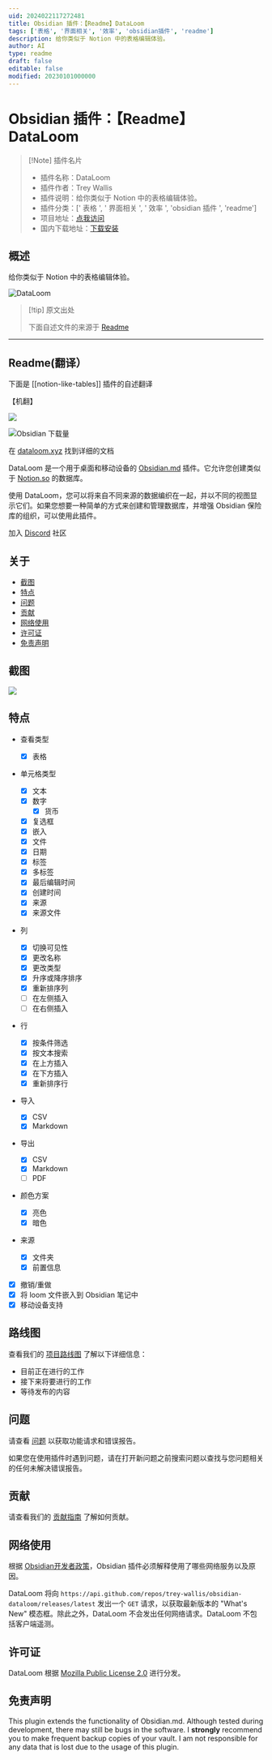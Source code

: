 ```yaml
---
uid: 2024022117272481
title: Obsidian 插件：【Readme】DataLoom
tags: ['表格', '界面相关', '效率', 'obsidian插件', 'readme']
description: 给你类似于 Notion 中的表格编辑体验。
author: AI
type: readme
draft: false
editable: false
modified: 20230101000000
---
```


# Obsidian 插件：【Readme】DataLoom

> [!Note] 插件名片
> - 插件名称：DataLoom
> - 插件作者：Trey Wallis
> - 插件说明：给你类似于 Notion 中的表格编辑体验。
> - 插件分类：[' 表格 ', ' 界面相关 ', ' 效率 ', 'obsidian 插件 ', 'readme']
> - 项目地址：[点我访问](https://github.com/trey-wallis/obsidian-dataloom)
> - 国内下载地址：[下载安装](https://pkmer.cn/products/plugin/pluginMarket/?notion-like-tables)

## 概述

给你类似于 Notion 中的表格编辑体验。

![DataLoom](https://cdn.pkmer.cn/covers/notion-like-tables.PNG!pkmer)

> [!tip] 原文出处
>
>下面自述文件的来源于 [Readme](https://ghproxy.net/https://raw.githubusercontent.com/trey-wallis/obsidian-dataloom/master/README.md)
>

---

## Readme(翻译）

下面是 [[notion-like-tables]] 插件的自述翻译

【机翻】

![](https://cdn.pkmer.cn/covers/notion-like-tables_2_0.png!pkmer)

![Obsidian 下载量](https://img.shields.io/badge/dynamic/json?logo=obsidian&color=%23483699&label=downloads&query=%24%5B%22notion-like-tables%22%5D.downloads&url=https%3A%2F%2Fraw.githubusercontent.com%2Fobsidianmd%2Fobsidian-releases%2Fmaster%2Fcommunity-plugin-stats.json)

在 [dataloom.xyz](https://dataloom.xyz) 找到详细的文档

DataLoom 是一个用于桌面和移动设备的 [Obsidian.md](https://obsidian.md/) 插件。它允许您创建类似于 [Notion.so](https://notion.so) 的数据库。

使用 DataLoom，您可以将来自不同来源的数据编织在一起，并以不同的视图显示它们。如果您想要一种简单的方式来创建和管理数据库，并增强 Obsidian 保险库的组织，可以使用此插件。

加入 [Discord](https://discord.gg/QaFbepMdN4) 社区

## 关于

- [截图](#screenshots)
- [特点](#features)
- [问题](#issues)
- [贡献](#contributing)
- [网络使用](#network-usage)
- [许可证](#license)
- [免责声明](#disclaimer)

## 截图

![](https://cdn.pkmer.cn/covers/notion-like-tables_2_1.png!pkmer)

## 特点

- 查看类型

    - [x] 表格

- 单元格类型

    - [x] 文本
    - [x] 数字
        - [x] 货币
    - [x] 复选框
    - [x] 嵌入
    - [x] 文件
    - [x] 日期
    - [x] 标签
    - [x] 多标签
    - [x] 最后编辑时间
    - [x] 创建时间
    - [x] 来源
    - [x] 来源文件

- 列

    - [x] 切换可见性
    - [x] 更改名称
    - [x] 更改类型
    - [x] 升序或降序排序
    - [x] 重新排序列
    - [ ] 在左侧插入
    - [ ] 在右侧插入

- 行

    - [x] 按条件筛选
    - [x] 按文本搜索
    - [x] 在上方插入
    - [x] 在下方插入
    - [x] 重新排序行

- 导入

    - [x] CSV
    - [x] Markdown

- 导出

    - [x] CSV
    - [x] Markdown
    - [ ] PDF

- 颜色方案

    - [x] 亮色
    - [x] 暗色

- 来源

    - [x] 文件夹
    - [x] 前置信息
- [x] 撤销/重做
- [x] 将 loom 文件嵌入到 Obsidian 笔记中
- [x] 移动设备支持

## 路线图

查看我们的 [项目路线图](https://github.com/users/trey-wallis/projects/2) 了解以下详细信息：

- 目前正在进行的工作
- 接下来将要进行的工作
- 等待发布的内容

## 问题

请查看 [问题](https://github.com/trey-wallis/obsidian-dataloom/issues) 以获取功能请求和错误报告。

如果您在使用插件时遇到问题，请在打开新问题之前搜索问题以查找与您问题相关的任何未解决错误报告。

## 贡献

请查看我们的 [贡献指南](https://github.com/trey-wallis/obsidian-dataloom/blob/master/CONTRIBUTING.md) 了解如何贡献。

## 网络使用

根据 [Obsidian开发者政策](https://docs.obsidian.md/Developer+policies)，Obsidian 插件必须解释使用了哪些网络服务以及原因。

DataLoom 将向 `https://api.github.com/repos/trey-wallis/obsidian-dataloom/releases/latest` 发出一个 `GET` 请求，以获取最新版本的 "What's New" 模态框。除此之外，DataLoom 不会发出任何网络请求。DataLoom 不包括客户端遥测。

## 许可证

DataLoom 根据 [Mozilla Public License 2.0](https://github.com/trey-wallis/obsidian-dataloom/blob/master/LICENSE) 进行分发。

## 免责声明

This plugin extends the functionality of Obsidian.md. Although tested during development, there may still be bugs in the software. I **strongly** recommend you to make frequent backup copies of your vault. I am not responsible for any data that is lost due to the usage of this plugin.
